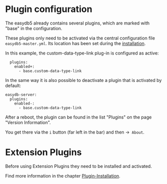 # Plugin configuration

The easydb5 already contains several plugins, which are marked with "base" in the configuration.

These plugins only need to be activated via the central configuration file `easydb5-master.yml`. Its location has been set during the [installation](/sysadmin/installation/installation.html#mount).

In this example, the custom-data-type-link plug-in is configured as active:

~~~~
  plugins:
    enabled+:
      - base.custom-data-type-link
~~~~

In the same way it is also possible to deactivate a plugin that is activated by default:

~~~~
easydb-server:
  plugins:
    enabled-:
      - base.custom-data-type-link
~~~~


After a reboot, the plugin can be found in the list "Plugins" on the page "Version Information".

You get there via the `i` button (far left in the bar) and then ->` About`.


# Extension Plugins

Before using Extension Plugins they need to be installed and activated.

Find more information in the chapter [Plugin-Installation](/sysadmin/plugin/plugin.html).
